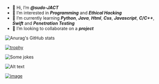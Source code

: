 - 👋 Hi, I’m ***@sudo-JACT***
- 👀 I’m interested in ***Programming*** and ***Ethical Hacking***
- 🌱 I’m currently learning ***Python***,  ***Java***,  ***Html***,  ***Css***,  ***Javascript***, ***C/C++***, ***Swift*** and ***Penetration Testing***
- 💞️ I’m looking to collaborate on a ***project***


![Anurag's GitHub stats](https://github-readme-stats.vercel.app/api?username=sudo-JACT&show_icons=true&theme=dark)

[![trophy](https://github-profile-trophy.vercel.app/?username=sudo-JACT&theme=onedark)](https://github.com/ryo-ma/github-profile-trophy)

<img src="https://readme-jokes.vercel.app/api?bgColor=%23000000&textColor=%23b38600&aColor=%2300ff00&borderColor=%23ffbf00" alt="Some jokes">

![Alt text](https://spotify-recently-played-readme.vercel.app/api?user=jacoposgtoma)

<a href="#"><img src="https://media.tenor.com/images/fb93d897700567742a0dd643ae2b922e/tenor.gif" alt="image"></a>

<!---
sudo-JACT/sudo-JACT is a ✨ special ✨ repository because its `README.md` (this file) appears on your GitHub profile.
You can click the Preview link to take a look at your changes.
--->
